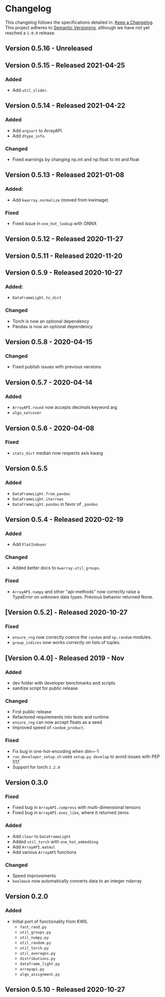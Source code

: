 # Changelog

This changelog follows the specifications detailed in: [Keep a Changelog](https://keepachangelog.com/en/1.0.0/).
This project adheres to [Semantic Versioning](https://semver.org/spec/v2.0.0.html), although we have not yet reached a `1.0.0` release.


## Version 0.5.16 - Unreleased


## Version 0.5.15 - Released 2021-04-25

### Added
* Add `util_slider`.


## Version 0.5.14 - Released 2021-04-22

### Added
* Add `argsort` to ArrayAPI.
* Add `dtype_info`.

### Changed
* Fixed warnings by changing np.int and np.float to int and float


## Version 0.5.13 - Released 2021-01-08

### Added:
* Add `kwarray.normalize` (moved from kwimage)

### Fixed
* Fixed issue in `one_hot_lookup` with ONNX


## Version 0.5.12 - Released 2020-11-27


## Version 0.5.11 - Released 2020-11-20


## Version 0.5.9 - Released 2020-10-27

### Added:
* `DataFrameLight.to_dict`

### Changed
* Torch is now an optional dependency
* Pandas is now an optional dependency

## Version 0.5.8 - 2020-04-15

### Changed
* Fixed publish issues with previous versions

## Version 0.5.7 - 2020-04-14

### Added
* `ArrayAPI.round` now accepts decimals keyword arg
* `algo_setcover`

## Version 0.5.6 - 2020-04-08

### Fixed
* `stats_dict` median now respects axis kwarg

## Version 0.5.5

### Added
* `DataFrameLight.from_pandas`
* `DataFrameLight.iterrows`
* `DataFrameLight.pandas` in favor of `_pandas`

## Version 0.5.4 - Released 2020-02-19 


### Added
* Add `FlatIndexer`

### Changed
* Added better docs to `kwarray.util_groups`.

### Fixed
* `ArrayAPI.numpy` and other "api-methods" now correctly raise a TypeError on
  unknown data types. Previous behavior returned None.


## [Version 0.5.2] - Released 2020-10-27

### Fixed 
* `ensure_rng` now correctly coerce the `random` and `np.random` modules.
* `group_indices` now works correctly on lists of tuples.


## [Version 0.4.0] - Released 2019 - Nov

### Added
* dev folder with developer benchmarks and scripts
* sanitize script for public release

### Changed
* First public release
* Refactored requirements into tests and runtime
* `ensure_rng` can now accept floats as a seed
* Improved speed of `random_product`.

### Fixed
* Fix bug in one-hot-encoding when dim=-1
* `run_developer_setup.sh` uses `setup.py develop` to avoid issues with PEP 517.
* Support for torch `1.2.0`


## Version 0.3.0

### Fixed
* Fixed bug in `ArrayAPI.compress` with multi-dimensional tensors
* Fixed bug in `ArrayAPI.ones_like`, where it returned zeros

### Added
* Add `clear` to `DataFrameLight`
* Added `util_torch` with `one_hot_embedding`
* Add `ArrayAPI.matmul` 
* Add various `ArrayAPI` functions

### Changed
* Speed improvements
* `boolmask` now automatically converts data to an integer ndarray 


## Version 0.2.0

### Added
* Initial port of functionality from KWIL
    - `fast_rand.py`
    - `util_groups.py`
    - `util_numpy.py`
    - `util_random.py`
    - `util_torch.py`
    - `util_averages.py`
    - `distributions.py`
    - `dataframe_light.py`
    - `arrayapi.py`
    - `algo_assignment.py`

## Version 0.5.10 - Released 2020-10-27
